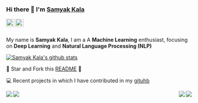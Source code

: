 ### Hi there 👋 I'm [Samyak Kala](https://github.com/Sk70249)

<a href="https://www.linkedin.com/in/samyak-kala-933a77169/">
  <img align="left" alt="Samyak Kala's LinkdeIN" width="22px" src="https://cdn.jsdelivr.net/npm/simple-icons@v3/icons/linkedin.svg" />
<a href="https://medium.com/@kalamanoj989">
  <img align="left" alt="Samyak Kala's Medium" width="22px" src="https://cdn.jsdelivr.net/npm/simple-icons@v3/icons/medium.svg" />
</a>
<br />
<br />

My name is **Samyak Kala**, I am a A **Machine Learning** enthusiast, focusing on **Deep Learning** and **Natural Language Processing (NLP)**

[![Samyak Kala's github stats](https://github-readme-stats.vercel.app/api?username=Sk70249)](https://github.com/anuraghazra/github-readme-stats)

:pushpin: Star and Fork this [README](https://github.com/Sk70249) :pencil:

💻 Recent projects in which I have contributed in my [gituhb](https://github.com/aniruddhachoudhury)

<a href="https://github.com/Sk70249/Wind-Energy-Analysis-and-Forecast-using-Deep-Learning-LSTM">
  <img align="left" src="https://github-readme-stats.vercel.app/api/pin/?username=Sk70249&repo=Wind-Energy-Analysis-and-Forecast-using-Deep-Learning-LSTM" />
</a>

<a href="https://github.com/Sk70249/Diffrent-types-of-Clustering-Unsupervised-Learning">
  <img align="right" src="https://github-readme-stats.vercel.app/api/pin/?username=Sk70249&repo=Diffrent-types-of-Clustering-Unsupervised-Learning" />
</a>

<a href="https://github.com/Sk70249/NLP-Spam-Ham-Classifier">
  <img align="left" src="https://github-readme-stats.vercel.app/api/pin/?username=Sk70249&repo=NLP-Spam-Ham-Classifier" />
</a>

<a href="https://github.com/Sk70249/Bank-Customer-Analysis-using-Artificial-Neural-Network">
  <img align="right" src="https://github-readme-stats.vercel.app/api/pin/?username=Sk70249&repo=Bank-Customer-Analysis-using-Artificial-Neural-Network" />
</a>

<!--
**Sk70249/Sk70249** is a ✨ _special_ ✨ repository because its `README.md` (this file) appears on your GitHub profile.

Here are some ideas to get you started:

- 🔭 I’m currently working on ...
- 🌱 I’m currently learning ...
- 👯 I’m looking to collaborate on ...
- 🤔 I’m looking for help with ...
- 💬 Ask me about ...
- 📫 How to reach me: ...
- 😄 Pronouns: ...
- ⚡ Fun fact: ...
-->
